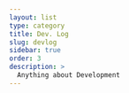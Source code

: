 ```yaml
---
layout: list
type: category
title: Dev. Log
slug: devlog
sidebar: true
order: 3
description: >
  Anything about Development
---
```

